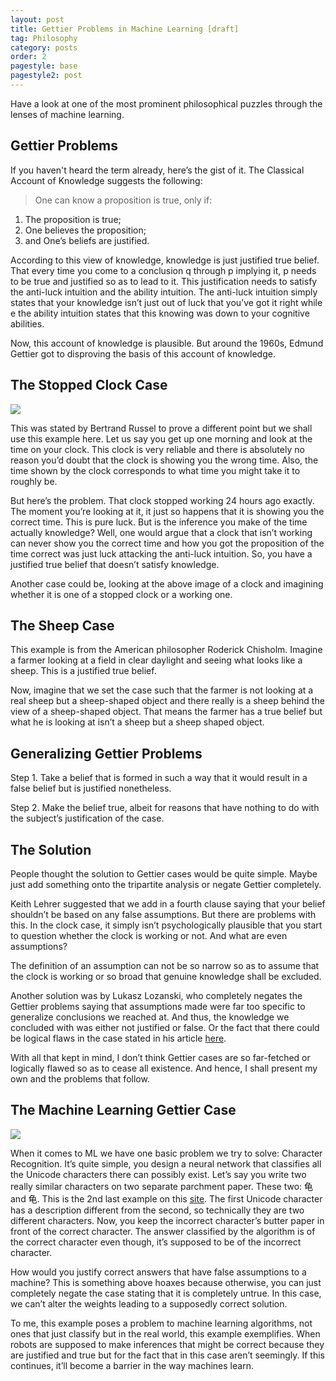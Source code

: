 ```yaml
---
layout: post
title: Gettier Problems in Machine Learning [draft]
tag: Philosophy
category: posts
order: 2
pagestyle: base
pagestyle2: post
---
```

Have a look at one of the most prominent philosophical puzzles through the lenses of machine learning.

## Gettier Problems

If you haven't heard the term already, here’s the gist of it. The Classical Account of Knowledge suggests the following:
> One can know a proposition is true, only if:<br>
1) The proposition is true;<br>
2) One believes the proposition;<br>
3) and One’s beliefs are justified.

According to this view of knowledge, knowledge is just justified true belief. That every time you come to a conclusion q through p implying it, p needs to be true and justified so as to lead to it. This justification needs to satisfy the anti-luck intuition and the ability intuition. The anti-luck intuition simply states that your knowledge isn’t just out of luck that you’ve got it right while e the ability intuition states that this knowing was down to your cognitive abilities.

Now, this account of knowledge is plausible. But around the 1960s, Edmund Gettier got to disproving the basis of this account of knowledge.

## The Stopped Clock Case

![](https://cdn-images-1.medium.com/max/2100/1*XLI8dZvCjiyo03BI5hi-HA.jpeg)

This was stated by Bertrand Russel to prove a different point but we shall use this example here. Let us say you get up one morning and look at the time on your clock. This clock is very reliable and there is absolutely no reason you’d doubt that the clock is showing you the wrong time. Also, the time shown by the clock corresponds to what time you might take it to roughly be.

But here’s the problem. That clock stopped working 24 hours ago exactly. The moment you’re looking at it, it just so happens that it is showing you the correct time. This is pure luck. But is the inference you make of the time actually knowledge? Well, one would argue that a clock that isn’t working can never show you the correct time and how you got the proposition of the time correct was just luck attacking the anti-luck intuition. So, you have a justified true belief that doesn’t satisfy knowledge.

Another case could be, looking at the above image of a clock and imagining whether it is one of a stopped clock or a working one.

## The Sheep Case

This example is from the American philosopher Roderick Chisholm. Imagine a farmer looking at a field in clear daylight and seeing what looks like a sheep. This is a justified true belief.

Now, imagine that we set the case such that the farmer is not looking at a real sheep but a sheep-shaped object and there really is a sheep behind the view of a sheep-shaped object. That means the farmer has a true belief but what he is looking at isn’t a sheep but a sheep shaped object.

## Generalizing Gettier Problems

Step 1. Take a belief that is formed in such a way that it would result in a false belief but is justified nonetheless.

Step 2. Make the belief true, albeit for reasons that have nothing to do with the subject’s justification of the case.

## The Solution

People thought the solution to Gettier cases would be quite simple. Maybe just add something onto the tripartite analysis or negate Gettier completely.

Keith Lehrer suggested that we add in a fourth clause saying that your belief shouldn’t be based on any false assumptions. But there are problems with this. In the clock case, it simply isn’t psychologically plausible that you start to question whether the clock is working or not. And what are even assumptions?

The definition of an assumption can not be so narrow so as to assume that the clock is working or so broad that genuine knowledge shall be excluded.

Another solution was by Lukasz Lozanski, who completely negates the Gettier problems saying that assumptions made were far too specific to generalize conclusions we reached at. And thus, the knowledge we concluded with was either not justified or false. Or the fact that there could be logical flaws in the case stated in his article [here](https://philosophynow.org/issues/63/The_Gettier_Problem_No_Longer_a_Problem).

With all that kept in mind, I don’t think Gettier cases are so far-fetched or logically flawed so as to cease all existence. And hence, I shall present my own and the problems that follow.

## The Machine Learning Gettier Case

![](https://cdn-images-1.medium.com/max/3200/1*g05i8hAF4S0isX44eqOquw.gif)

When it comes to ML we have one basic problem we try to solve: Character Recognition. It’s quite simple, you design a neural network that classifies all the Unicode characters there can possibly exist. Let’s say you write two really similar characters on two separate parchment paper. These two: ⻳ and 龟. This is the 2nd last example on this [site](http://www.unicode.org/Public/security/latest/confusables.txt). The first Unicode character has a description different from the second, so technically they are two different characters. Now, you keep the incorrect character’s butter paper in front of the correct character. The answer classified by the algorithm is of the correct character even though, it’s supposed to be of the incorrect character.

How would you justify correct answers that have false assumptions to a machine? This is something above hoaxes because otherwise, you can just completely negate the case stating that it is completely untrue. In this case, we can’t alter the weights leading to a supposedly correct solution.

To me, this example poses a problem to machine learning algorithms, not ones that just classify but in the real world, this example exemplifies. When robots are supposed to make inferences that might be correct because they are justified and true but for the fact that in this case aren’t seemingly. If this continues, it’ll become a barrier in the way machines learn.
